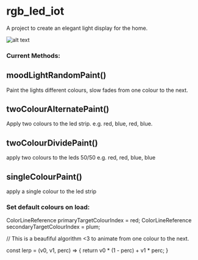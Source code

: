 # rgb_led_iot
A project to create an elegant light display for the home.

![alt text](https://github.com/nicktaras/rgbIot/blob/master/project%20images/1.JPG?raw=true)

### Current Methods:

## moodLightRandomPaint() 
Paint the lights different colours, slow fades from one colour to the next.

## twoColourAlternatePaint() 
Apply two colours to the led strip. e.g. red, blue, red, blue.

## twoColourDividePaint()
apply two colours to the leds 50/50 e.g. red, red, blue, blue

## singleColourPaint()
apply a single colour to the led strip

### Set default colours on load:
ColorLineReference primaryTargetColourIndex = red;
ColorLineReference secondaryTargetColourIndex = plum;

// This is a beaufiful algorithm <3 to animate from one colour to the next.

const lerp = (v0, v1, perc) => {
  return v0 * (1 - perc) + v1 * perc;
}
